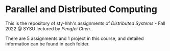 # Parallel and Distributed Computing

This is the repository of sty-hhh's assignments of *Distributed Systems* - Fall 2022 @ SYSU lectured by *Pengfei Chen*.

There are 5 assignments and 1 project in this course, and detailed information can be found in each folder.
